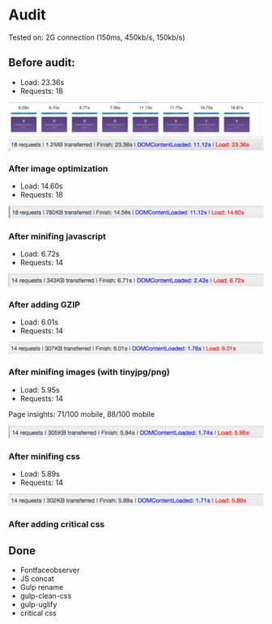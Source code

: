 # Audit

Tested on:  2G connection (150ms, 450kb/s, 150kb/s)

## Before audit:

- Load:       23.36s
- Requests:   18

![alt text](screenshots/captured.png "Audit")
![alt text](screenshots/1.before.png "Audit")

### After image optimization

- Load:       14.60s
- Requests:   18

![alt text](screenshots/2.optimized-images.png "Audit")


### After minifing javascript

- Load: 6.72s
- Requests: 14

![alt text](screenshots/3.minified-js.png "Audit")


### After adding GZIP

- Load: 6.01s
- Requests: 14

![alt text](screenshots/4.gzip.png "Audit")


### After minifing images (with tinyjpg/png)

- Load: 5.95s
- Requests: 14

Page insights: 71/100 mobile, 88/100 mobile


![alt text](screenshots/5.minified-imgs.png)

### After minifing css

- Load: 5.89s
- Requests: 14

![alt text](screenshots/6.minified-css.png)

### After adding critical css



## Done

- Fontfaceobserver
- JS concat
- Gulp rename
- gulp-clean-css
- gulp-uglify
- critical css



